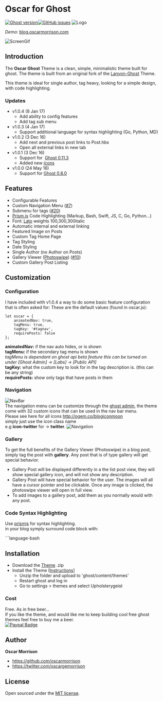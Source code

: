 # Oscar for Ghost
[![Ghost version](https://img.shields.io/badge/ghost-v1.24.0-blue.svg)](https://github.com/tryghost/ghost)[![GitHub issues](https://img.shields.io/github/issues/oscarmorrison/oscar-ghost.svg)](https://github.com/oscarmorrison/oscar-ghost/issues)      ![Logo](http://blogoscarmorrison.s3.amazonaws.com/2016/12/logo.png)

*Demo:* [blog.oscarmorrison.com](http://blog.oscarmorrison.com)

![ScreenGif](http://blogoscarmorrison.s3.amazonaws.com/2016/Dec/ghostscreencast.gif)

## Introduction
The **Oscar Ghost** Theme is a clean, simple, minimalistic theme built for ghost. The theme is built from an original 
fork of the [Lanyon-Ghost](https://github.com/PxlBuzzard/lanyon-ghost) Theme. 

This theme is ideal for single author, tag heavy, looking for a simple design, with code highlighting. 

### Updates
- v1.0.4 (8 Jan 17)
   - Add ability to config features
   - Add tag sub menu
- v1.0.3 (4 Jan 17)
   - Support additional language for syntax highlighting (Go, Python, MD)
- v1.0.2 (3 Dec 16)  
   - Add next and previous post links to Post.hbs
   - Open all external links in new tab
- v1.0.1 (3 Dec 16)  
   - Support for  [Ghost 0.11.3](https://dev.ghost.org/ghost-0-11-3/)  
   - Added new [icons](http://ogem.co/blogiconmoon)
- v1.0.0 (24 May 16)   
   - Support for [Ghost 0.8.0](https://dev.ghost.org/ghost-0-8-0/)

## Features
- Configurable Features
- Custom Navigation Menu ([#7](https://github.com/oscarmorrison/oscar-ghost/issues/7))
- Submenu for tags ([#20](https://github.com/oscarmorrison/oscar-ghost/pull/20))
- [Prism.js](http://prismjs.com) Code Highlighting (Markup, Bash, Swift, JS, C, Go, Python...)
- Font: [Lato](https://www.google.com/fonts/specimen/Lato) weights 100,300,300italic
- Automatic internal and external linking
- Featured Image on Posts
- Custom Tag Home Page
- Tag Styling
- Date Styling
- Single Author (no Author on Posts)
- Gallery Viewer ([Photoswipe](http://photoswipe.com/)) ([#10](https://github.com/oscarmorrison/oscar-ghost/issues/10))
- Custom Gallery Post Listing


## Customization

### Configuration
I have included with v1.0.4 a way to do some basic feature configuration that is often asked for:
These are the default values (found in oscar.js):
```
let oscar = {
    animatedNav: true,
    tagMenu: true,
    tagKey: '#tagnav',
    requirePosts: false
};
```

**animatedNav:**  if the nav auto hides, or is shown  
**tagMenu:** if the secondary tag menu is shown  
*tagMenu is dependant on ghost api beta feature this can be turned on under [Ghost Admin] -> [Labs] -> [Public API]*  
**tagKey:** what the custom key to look for in the tag description is. (this can be any string)  
**requirePosts:** show only tags that have posts in them  

### Navigation
![NavBar](http://blogoscarmorrison.s3.amazonaws.com/2016/Dec/navigationBar.png)   
The navigation menu can be customize through the [ghost admin](https://blog.ghost.org/navigation/), 
the theme come with 32 custom icons that can be used in the nav bar menu.  
Please see here for all icons http://ogem.co/blogiconmoon  
simply just use the icon class name   
e.g **icon-twitter** for -> **twitter**.
![Navigation](http://blogoscarmorrison.s3.amazonaws.com/2016/Dec/navigation.png)   


### Gallery
To get the full benefits of the Gallery Viewer (Photoswipe) in a blog post, simply tag the post with 
**gallery**. Any post that is of type gallery will get special behavior. 
* Gallery Post will be displayed differently in a the list post view, they will show special gallery icon, and will not show any description.
* Gallery Post will have special behavior for the user. The images will all have a cursor pointer and be clickable. Once any image is clicked, the photoswipe viewer will open in full view. 
* To add images to a gallery post, add them as you normally would with any post.

### Code Syntax Highlighting
Use [prismjs](http://prismjs.com/download.html) for syntax highlighting.  
in your blog symply surround code block with:

\```language-bash  


## Installation

- Download the [Theme](https://github.com/oscarmorrison/oscar-ghost/archive/master.zip) .zip
- Install the Theme ([Instructions](http://support.ghost.org/switch-themes/)]
    - Unzip the folder and upload to 'ghost/content/themes'
    - Restart ghost and log in
    - Go to settings > themes and select Upholsterygeist

### Cost
Free. As in free beer...   
If you like the theme, and would like me to keep building cool free ghost themes feel free to buy
 me a beer.  
[![Paypal Badge](http://blogoscarmorrison.s3.amazonaws.com/2016/May/PaypalBadgeSmall.png)](http://paypal.me/oscarmorrison)

## Author

**Oscar Morrison**
- <https://github.com/oscarmorrison>
- <https://twitter.com/oscargemorrison>

## License

Open sourced under the [MIT license](LICENSE.md).
